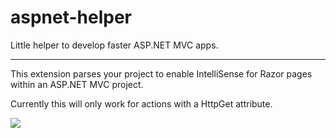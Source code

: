 # aspnet-helper
Little helper to develop faster ASP.NET MVC apps.

---

This extension parses your project to enable IntelliSense for Razor pages within an ASP.NET MVC project.

Currently this will only work for actions with a HttpGet attribute.

![](https://github.com/schneiderpat/aspnet-helper/tree/dev/images/IntelliSenseDemo.gif)